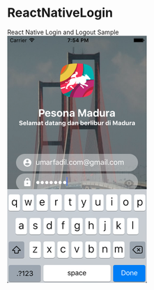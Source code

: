 # ReactNativeLogin
React Native Login and Logout Sample
![demo](https://github.com/umarfadil/ReactNativeLogin/blob/master/Screen%20Shot%202017-07-17%20at%207.54.47%20PM.png)  
